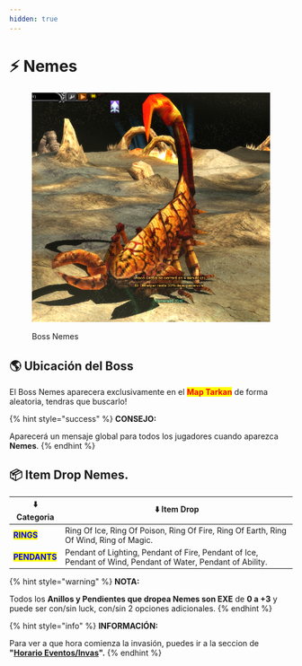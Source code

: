 ```yaml
---
hidden: true
---
```


# ⚡ Nemes



<figure><img src="../.gitbook/assets/image (895).png" alt="" width="485"><figcaption><p>Boss Nemes</p></figcaption></figure>

## 🌎 Ubicación del Boss

El Boss Nemes aparecera exclusivamente en el <mark style="color:red;">**Map Tarkan**</mark> de forma aleatoria, tendras que buscarlo!

{% hint style="success" %}
**CONSEJO:**

Aparecerá un mensaje global para todos los jugadores cuando aparezca **Nemes**.
{% endhint %}

## 📦 Item Drop Nemes.

| ⬇️ Categoria                                  | ⬇️ Item Drop                                                                                                 |
| --------------------------------------------- | ------------------------------------------------------------------------------------------------------------ |
| <mark style="color:blue;">**RINGS**</mark>    | Ring Of Ice, Ring Of Poison, Ring Of Fire, Ring Of Earth, Ring Of Wind, Ring of Magic.                       |
| <mark style="color:blue;">**PENDANTS**</mark> | Pendant of Lighting, Pendant of Fire, Pendant of Ice, Pendant of Wind, Pendant of Water, Pendant of Ability. |

{% hint style="warning" %}
**NOTA:**

Todos los **Anillos y Pendientes que dropea Nemes son EXE**  de **0 a +3** y puede ser con/sin luck, con/sin 2 opciones adicionales.
{% endhint %}

{% hint style="info" %}
**INFORMACIÓN:**

Para ver a que hora comienza la invasión, puedes ir a la seccion de **"**[**Horario Eventos/Invas**](../horarios-eventos.md)**".**
{% endhint %}

[\
](https://muangel.gitbook.io/inicio/eventos-e-invasiones/eventosprincipales/boss-monsters/selupan)

